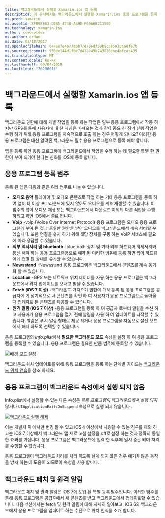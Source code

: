 ```yaml
---
title: 백그라운드에서 실행할 Xamarin.ios 앱 등록
description: 이 문서에서는 백그라운드에서 실행할 Xamarin.ios 응용 프로그램을 등록 하는 방법에 대해 설명 합니다. 오디오 앱, VoIP 앱, 외부 액세서리 및 bluetooth 등에 대해 설명 합니다.
ms.prod: xamarin
ms.assetid: 8F89BE63-DDB5-4740-A69D-F60AEB21150D
ms.technology: xamarin-ios
author: conceptdev
ms.author: crdun
ms.date: 03/18/2017
ms.openlocfilehash: 044ae7e4a77abb77e766df58b9cda5938ce8fe7b
ms.sourcegitcommit: 933de144d1fbe7d412e49b743839cae4bfcac439
ms.translationtype: MT
ms.contentlocale: ko-KR
ms.lasthandoff: 09/04/2019
ms.locfileid: "70290610"
---
```

# <a name="registering-xamarinios-apps-to-run-in-the-background"></a>백그라운드에서 실행할 Xamarin.ios 앱 등록

백그라운드 권한에 대해 개별 작업을 등록 하는 작업은 일부 응용 프로그램에서 작동 하지만 GPS를 통해 사용자에 대 한 지침을 가져오는 것과 같이 중요 한 장기 실행 작업을 수행 하기 위해 응용 프로그램을 지속적으로 호출 하는 경우 어떻게 되나요? 이러한 응용 프로그램은 대신 알려진 백그라운드 필수 응용 프로그램으로 등록 해야 합니다.

앱을 등록 하면 응용 프로그램에 백그라운드에서 작업을 수행 하는 데 필요한 특별 한 권한이 부여 되어야 한다는 신호를 iOS에 등록 합니다.

## <a name="application-registration-categories"></a>응용 프로그램 등록 범주

등록 된 앱은 다음과 같은 여러 범주로 나눌 수 있습니다.

- **오디오 음악** 플레이어 및 오디오 콘텐츠로 작업 하는 기타 응용 프로그램을 등록 하 여 앱이 더 이상 포그라운드에 있지 않아도 오디오를 계속 재생할 수 있습니다. 이 범주의 앱이 오디오 재생 또는 백그라운드에서 다운로드 이외의 다른 작업을 수행 하려고 하면 iOS에서 종료 됩니다.
- **Voip** -voip (Voice Over Internet Protocol) 응용 프로그램은 오디오 응용 프로그램에 부여 된 것과 동일한 권한을 받아 오디오를 백그라운드에서 계속 처리할 수 있습니다. 또한 연결을 유지 하기 위해 해당 장치를 구동 하는 VoIP 서비스에 필요에 따라 응답할 수 있습니다.
- **외부 액세서리 및 bluetooth** -bluetooth 장치 및 기타 외부 하드웨어 액세서리와 통신 해야 하는 응용 프로그램용으로 예약 된 이러한 범주에 등록 하면 앱이 하드웨어에 연결 된 상태를 유지할 수 있습니다.
- **Newsstand** -Newsstand 응용 프로그램은 백그라운드에서 콘텐츠를 계속 동기화 할 수 있습니다.
- **Location** -GPS 또는 네트워크 위치 데이터를 사용 하는 응용 프로그램은 백그라운드에서 위치 업데이트를 보내고 받을 수 있습니다.
- **Fetch (iOS 7 이상)** -백그라운드 가져오기 권한에 대해 등록 된 응용 프로그램은 공급자에 게 정기적으로 새 콘텐츠를 확인 하 여 사용자가 응용 프로그램으로 돌아올 때 업데이트 된 콘텐츠를 제공할 수 있습니다.
- **원격 알림 (iOS 7 이상)** -응용 프로그램을 등록 하 여 공급자 로부터 알림을 수신 하 고 사용자가 응용 프로그램을 열기 전에 알림을 사용 하 여 업데이트를 시작할 수 있습니다. 알림은 푸시 알림 형태로 제공 되거나 응용 프로그램을 자동으로 절전 모드에서 해제 하도록 선택할 수 있습니다.


응용 프로그램의 *info.plist*에서 **필요한 백그라운드 모드** 속성을 설정 하 여 응용 프로그램을 등록할 수 있습니다. 응용 프로그램은 필요한 만큼 범주에 등록할 수 있습니다.

 [![](registering-applications-to-run-in-background-images/bgmodes.png "배경 모드 설정")](registering-applications-to-run-in-background-images/bgmodes.png#lightbox)

백그라운드 위치 업데이트를 위해 응용 프로그램을 등록 하는 단계별 가이드는 [백그라운드 위치 연습](~/ios/app-fundamentals/backgrounding/ios-backgrounding-walkthroughs/location-walkthrough.md)을 참조 하세요.

## <a name="application-does-not-run-in-background-property"></a>응용 프로그램이 백그라운드 속성에서 실행 되지 않음

Info.plist에서 설정할 수 있는 다른 속성은 *응용 프로그램이 백그라운드에서 실행 되지*않거나 `UIApplicationExitsOnSuspend` 속성으로 실행 되지 않습니다 *.*

 [![](registering-applications-to-run-in-background-images/plist.png "백그라운드 실행 해제")](registering-applications-to-run-in-background-images/plist.png#lightbox)

이는 개발자 쪽 에서만 변경 될 수 있고 iOS 4 이상에서 사용할 수 있는 경우를 제외 하 고는 iOS 7 이상에서 백그라운드 앱 새로 고침 설정을 off로 설정 하는 것과 정확히 동일한 효과를 가집니다. 응용 프로그램은 백그라운드에 입력 한 직후에 일시 중단 되며 처리를 수행할 수 없습니다.

응용 프로그램이 백그라운드 처리를 처리 하도록 설계 되지 않은 경우 예기치 않은 동작을 방지 하는 데 도움이 되므로이 속성을 사용 합니다.

## <a name="background-fetch-and-remote-notifications"></a>백그라운드 페치 및 원격 알림

백그라운드 페치 및 원격 알림은 iOS 7에 도입 된 특별 등록 범주입니다. 이러한 범주를 통해 응용 프로그램은 공급자에서 새 콘텐츠를 받고 백그라운드에서 업데이트할 수 있습니다. 다음 섹션에서는 fetch 및 원격 알림에 대해 자세히 알아보고, iOS 6의 백그라운드에서 응용 프로그램을 업데이트 하는 수단으로 위치 인식을 소개 합니다.
